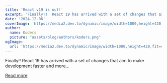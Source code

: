 ```yaml
---
title: 'React v19 is out!'
excerpt: 'Finally!!  React 19 has arrived with a set of changes that aim to make development faster and more...'
date: '2024-12-06'
coverImage: 'https://media2.dev.to/dynamic/image/width=1000,height=420,fit=cover,gravity=auto,format=auto/https%3A%2F%2Fdev-to-uploads.s3.amazonaws.com%2Fuploads%2Farticles%2Frxjq34bh8garpxwsblg6.jpg'
author:
  name: Koders
  picture: "assets/blog/authors/koders.png"
ogImage:
  url: 'https://media2.dev.to/dynamic/image/width=1000,height=420,fit=cover,gravity=auto,format=auto/https%3A%2F%2Fdev-to-uploads.s3.amazonaws.com%2Fuploads%2Farticles%2Frxjq34bh8garpxwsblg6.jpg'
---
```


Finally!!  React 19 has arrived with a set of changes that aim to make development faster and more...

[Read more](https://dev.to/srbhr/react-v19-is-out-2eo2)
